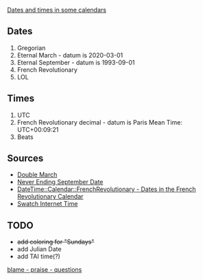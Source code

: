 [Dates and times in some calendars](http://gerikson.com/cgi-bin/eternal.cgi)

## Dates

1. Gregorian
2. Eternal March - datum is 2020-03-01
3. Eternal September - datum is 1993-09-01
4. French Revolutionary
5. LOL

## Times

1. UTC
2. French Revolutionary decimal - datum is Paris Mean Time: UTC+00:09:21
3. Beats

## Sources

* [Double March](https://www.jwz.org/blog/2021/03/double-march/)
* [Never Ending September Date](http://www.df7cb.de/projects/sdate/)
* [DateTime::Calendar::FrenchRevolutionary - Dates in the French Revolutionary Calendar](https://metacpan.org/pod/DateTime::Calendar::FrenchRevolutionary)
* [Swatch Internet Time](https://en.wikipedia.org/wiki/Swatch_Internet_Time)

## TODO

* <strike>add coloring for "Sundays"</strike>
* add Julian Date
* add TAI time(?)

[blame - praise - questions](https://twitter.com/gerikson)

